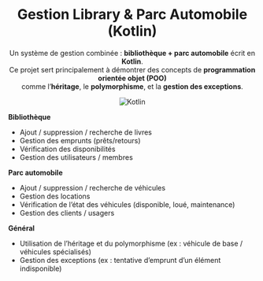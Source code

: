 <div align="center">

# Gestion Library & Parc Automobile (Kotlin)


Un système de gestion combinée : **bibliothèque + parc automobile** écrit en **Kotlin**.  
Ce projet sert principalement à démontrer des concepts de **programmation orientée objet (POO)**  
comme l’**héritage**, le **polymorphisme**, et la **gestion des exceptions**.

</div>


<p align="center">
  <img src="https://img.shields.io/badge/Kotlin-7F52FF?style=for-the-badge&logo=kotlin&logoColor=white" alt="Kotlin">
</p>


**Bibliothèque**
- Ajout / suppression / recherche de livres  
- Gestion des emprunts (prêts/retours)  
- Vérification des disponibilités  
- Gestion des utilisateurs / membres

**Parc automobile**
- Ajout / suppression / recherche de véhicules  
- Gestion des locations  
- Vérification de l’état des véhicules (disponible, loué, maintenance)  
- Gestion des clients / usagers

**Général**
- Utilisation de l’héritage et du polymorphisme (ex : véhicule de base / véhicules spécialisés)  
- Gestion des exceptions (ex : tentative d’emprunt d’un élément indisponible)  
